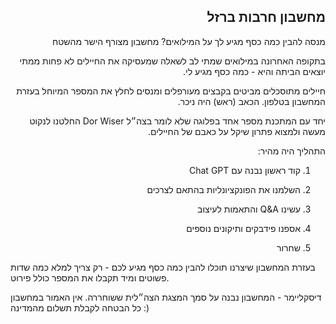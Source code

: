<div dir="rtl">
  <h2>
מחשבון חרבות ברזל
</h2>
  
מנסה להבין כמה כסף מגיע לך על המילואים? מחשבון מצורף הישר מהשטח 



בתקופה האחרונה במילואים שמתי לב לשאלה שמעסיקה את החיילים לא פחות ממתי יוצאים הביתה והיא - כמה כסף מגיע לי.



חיילים מתוסכלים מביטים בקבצים מעורפלים ומנסים לחלץ את המספר המיוחל בעזרת המחשבון בטלפון. הכאב (ראש) היה ניכר. 



יחד עם המתכנת מספר אחד בפלוגה שלא לומר בצה״ל Dor Wiser החלטנו לנקוט מעשה ולמצוא פתרון שיקל על כאבם של החיילים. 



התהליך היה מהיר: 

1. קוד ראשון נבנה עם Chat GPT

2. השלמנו את הפונקציונליות בהתאם לצרכים

3. עשינו Q&A והתאמות לעיצוב

4. אספנו פידבקים ותיקונים נוספים

5. שחרור

</div>

בעזרת המחשבון שיצרנו תוכלו להבין כמה כסף מגיע לכם - רק צריך למלא כמה שדות פשוטים ומיד תקבלו את המספר כולל פירוט.  


 

דיסקליימר - המחשבון נבנה על סמך המצגת הצה״לית ששוחררה. אין האמור במחשבון כל הבטחה לקבלת תשלום מהמדינה :)
